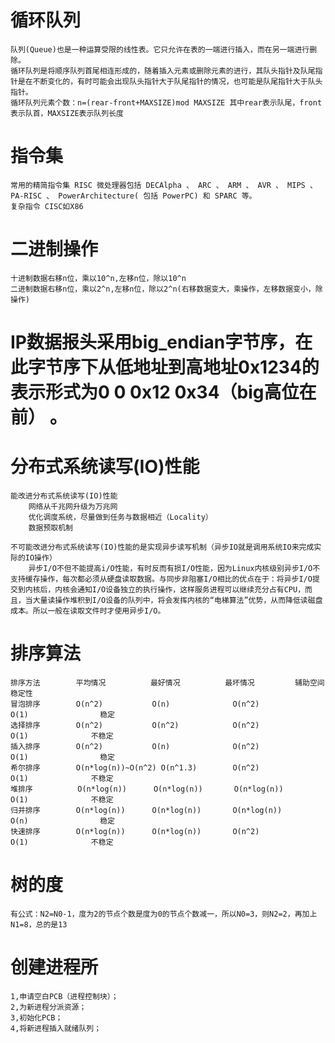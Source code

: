 # 循环队列

    队列(Queue)也是一种运算受限的线性表。它只允许在表的一端进行插入，而在另一端进行删除。
    循环队列是将顺序队列首尾相连形成的，随着插入元素或删除元素的进行，其队头指针及队尾指针是在不断变化的，有时可能会出现队头指针大于队尾指针的情况，也可能是队尾指针大于队头指针。
    循环队列元素个数：n=(rear-front+MAXSIZE)mod MAXSIZE 其中rear表示队尾，front表示队首，MAXSIZE表示队列长度
    
# 指令集

    常用的精简指令集 RISC 微处理器包括 DECAlpha 、 ARC 、 ARM 、 AVR 、 MIPS 、 PA-RISC 、 PowerArchitecture( 包括 PowerPC) 和 SPARC 等。 
    复杂指令 CISC如X86

# 二进制操作
    十进制数据右移n位，乘以10^n,左移n位，除以10^n
    二进制数据右移n位，乘以2^n,左移n位，除以2^n(右移数据变大，乘操作，左移数据变小，除操作)

# IP数据报头采用big_endian字节序，在此字节序下从低地址到高地址0x1234的表示形式为0 0 0x12 0x34（big高位在前） 。

# 分布式系统读写(IO)性能

    能改进分布式系统读写(IO)性能
        网络从千兆网升级为万兆网
        优化调度系统，尽量做到任务与数据相近（Locality）
        数据预取机制

    不可能改进分布式系统读写(IO)性能的是实现异步读写机制（异步IO就是调用系统IO来完成实际的IO操作）
        异步I/O不但不能提高i/O性能，有时反而有损I/O性能，因为Linux内核级别异步I/O不支持缓存操作，每次都必须从硬盘读取数据。与同步非阻塞I/O相比的优点在于：将异步I/O提交到内核后，内核会通知I/O设备独立的执行操作，这样服务进程可以继续充分占有CPU，而且，当大量读操作堆积到I/O设备的队列中，将会发挥内核的“电梯算法”优势，从而降低读磁盘成本。所以一般在读取文件时才使用异步I/O。

  # 排序算法
    排序方法        平均情况          最好情况          最坏情况         辅助空间              稳定性
    冒泡排序        O(n^2)           O(n)              O(n^2)            O(1)                稳定
    选择排序        O(n^2)           O(n^2)            O(n^2)            O(1)              不稳定
    插入排序        O(n^2)           O(n)              O(n^2)            O(1)                稳定
    希尔排序        O(n*log(n))~O(n^2) O(n^1.3)        O(n^2)            O(1)              不稳定
    堆排序          O(n*log(n))      O(n*log(n))       O(n*log(n))       O(1)              不稳定
    归并排序        O(n*log(n))      O(n*log(n))       O(n*log(n))       O(n)                稳定
    快速排序        O(n*log(n))      O(n*log(n))       O(n^2)            O(1)              不稳定
    
    
  # 树的度
  
    有公式：N2=N0-1，度为2的节点个数是度为0的节点个数减一，所以N0=3，则N2=2，再加上N1=8，总的是13    
    
# 创建进程所

    1,申请空白PCB（进程控制块）；
    2,为新进程分派资源；
    3,初始化PCB；
    4,将新进程插入就绪队列；           

    
